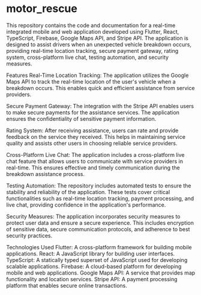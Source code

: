 # motor_rescue
This repository contains the code and documentation for a real-time integrated mobile and web application developed using Flutter, React, TypeScript, Firebase, Google Maps API, and Stripe API. The application is designed to assist drivers when an unexpected vehicle breakdown occurs, providing real-time location tracking, secure payment gateway, rating system, cross-platform live chat, testing automation, and security measures.

Features
Real-Time Location Tracking: The application utilizes the Google Maps API to track the real-time location of the user's vehicle when a breakdown occurs. This enables quick and efficient assistance from service providers.

Secure Payment Gateway: The integration with the Stripe API enables users to make secure payments for the assistance services. The application ensures the confidentiality of sensitive payment information.

Rating System: After receiving assistance, users can rate and provide feedback on the service they received. This helps in maintaining service quality and assists other users in choosing reliable service providers.

Cross-Platform Live Chat: The application includes a cross-platform live chat feature that allows users to communicate with service providers in real-time. This ensures effective and timely communication during the breakdown assistance process.

Testing Automation: The repository includes automated tests to ensure the stability and reliability of the application. These tests cover critical functionalities such as real-time location tracking, payment processing, and live chat, providing confidence in the application's performance.

Security Measures: The application incorporates security measures to protect user data and ensure a secure experience. This includes encryption of sensitive data, secure communication protocols, and adherence to best security practices.

Technologies Used
Flutter: A cross-platform framework for building mobile applications.
React: A JavaScript library for building user interfaces.
TypeScript: A statically typed superset of JavaScript used for developing scalable applications.
Firebase: A cloud-based platform for developing mobile and web applications.
Google Maps API: A service that provides map functionality and location services.
Stripe API: A payment processing platform that enables secure online transactions.
